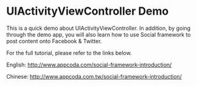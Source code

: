 # UIActivityViewController Demo

This is a quick demo about UIActivityViewController. In addition, by going through the demo app, you will also learn how to use Social framework to post content onto Facebook & Twitter.

For the full tutorial, please refer to the links below.

English:
http://www.appcoda.com/social-framework-introduction/

Chinese:
http://www.appcoda.com.tw/social-framework-introduction/
